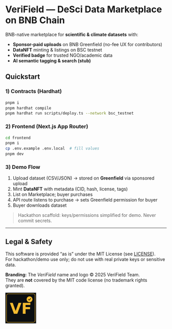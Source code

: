 # VeriField — DeSci Data Marketplace on BNB Chain

BNB-native marketplace for **scientific & climate datasets** with:
- **Sponsor-paid uploads** on BNB Greenfield (no-fee UX for contributors)
- **DataNFT** minting & listings on BSC testnet
- **Verified badge** for trusted NGO/academic data
- **AI semantic tagging & search (stub)**

## Quickstart

### 1) Contracts (Hardhat)
```bash
pnpm i
pnpm hardhat compile
pnpm hardhat run scripts/deploy.ts --network bsc_testnet
```

### 2) Frontend (Next.js App Router)
```bash
cd frontend
pnpm i
cp .env.example .env.local  # fill values
pnpm dev
```

### 3) Demo Flow
1. Upload dataset (CSV/JSON) → stored on **Greenfield** via sponsored upload
2. Mint **DataNFT** with metadata (CID, hash, license, tags)
3. List on Marketplace; buyer purchases
4. API route listens to purchase → sets Greenfield permission for buyer
5. Buyer downloads dataset

> Hackathon scaffold: keys/permissions simplified for demo. Never commit secrets.

---

## Legal & Safety

This software is provided “as is” under the MIT License (see [LICENSE](./LICENSE)).  
For hackathon/demo use only; do not use with real private keys or sensitive data.

**Branding:** The *VeriField* name and logo © 2025 VeriField Team.  
They are **not** covered by the MIT code license (no trademark rights granted).


<p align="left">
  <img src="assets/verifield-logo.png" alt="VeriField logo" width="96" />
</p>

